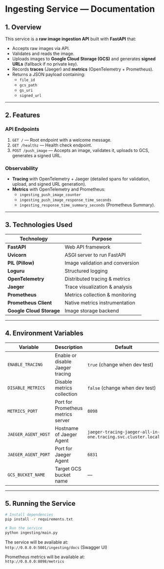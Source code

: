 # Ingesting Service — Documentation

## 1. Overview
This service is a **raw image ingestion API** built with **FastAPI** that:
- Accepts raw images via API.
- Validates and reads the image.
- Uploads images to **Google Cloud Storage (GCS)** and generates **signed URLs** (fallback if no private key).
- Records **traces** (Jaeger) and **metrics** (OpenTelemetry + Prometheus).
- Returns a JSON payload containing:
  - `file_id`
  - `gcs_path`
  - `gs_uri`
  - `signed_url`

---

## 2. Features

### API Endpoints
1. `GET /` — Root endpoint with a welcome message.
2. `GET /healthz` — Health check endpoint.
3. `POST /push_image` — Accepts an image, validates it, uploads to GCS, generates a signed URL.

### Observability
- **Tracing** with OpenTelemetry + Jaeger (detailed spans for validation, upload, and signed URL generation).
- **Metrics** with OpenTelemetry and Prometheus:
  - `ingesting_push_image_counter`
  - `ingesting_push_image_response_time_seconds`
  - `ingesting_response_time_summary_seconds` (Prometheus Summary).

---

## 3. Technologies Used

| Technology              | Purpose |
|-------------------------|---------|
| **FastAPI**             | Web API framework |
| **Uvicorn**             | ASGI server to run FastAPI |
| **PIL (Pillow)**        | Image validation and conversion |
| **Loguru**              | Structured logging |
| **OpenTelemetry**       | Distributed tracing & metrics |
| **Jaeger**              | Trace visualization & analysis |
| **Prometheus**          | Metrics collection & monitoring |
| **Prometheus Client**   | Native metrics instrumentation |
| **Google Cloud Storage**| Image storage backend |

---

## 4. Environment Variables

| Variable       | Description | Default |
|----------------|-------------|---------|
| `ENABLE_TRACING` | Enable or disable Jaeger tracing | `true` (change when dev test) |
| `DISABLE_METRICS`| Disable metrics collection | `false` (change when dev test) |
| `METRICS_PORT` | Port for Prometheus metrics server | `8098` |
| `JAEGER_AGENT_HOST` | Hostname of Jaeger Agent | `jaeger-tracing-jaeger-all-in-one.tracing.svc.cluster.local` |
| `JAEGER_AGENT_PORT` | Port for Jaeger Agent | `6831` |
| `GCS_BUCKET_NAME` | Target GCS bucket name | — |

---

## 5. Running the Service

```bash
# Install dependencies
pip install -r requirements.txt

# Run the service
python ingesting/main.py
```

The service will be available at:  
`http://0.0.0.0:5001/ingesting/docs` (Swagger UI)

Prometheus metrics will be available at:  
`http://0.0.0.0:8098/metrics`
